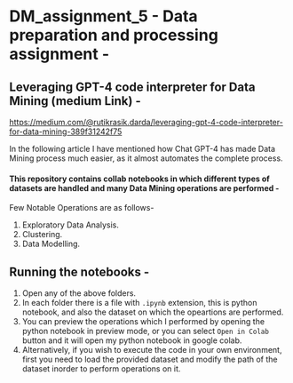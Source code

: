 # DM_assignment_5 - Data preparation and processing assignment -

## Leveraging GPT-4 code interpreter for Data Mining (medium Link) - 
https://medium.com/@rutikrasik.darda/leveraging-gpt-4-code-interpreter-for-data-mining-389f31242f75


In the following article I have mentioned how Chat GPT-4 has made Data Mining process much easier, as it almost automates the complete process. 
 
#### This repository contains collab notebooks in which different types of datasets are handled and many Data Mining operations are performed - 
Few Notable Operations are as follows-
1. Exploratory Data Analysis.
2. Clustering.
3. Data Modelling.

## Running the notebooks -
1. Open any of the above folders.
2. In each folder there is a file with `.ipynb` extension, this is python notebook, and also the dataset on which the opeartions are performed.
3. You can preview the operations which I performed by opening the python notebook in preview mode, or you can select `Open in Colab` button and it will open my python notebook in google colab.
4. Alternatively, if you wish to execute the code in your own environment, first you need to load the provided dataset and modify the path of the dataset inorder to perform operations on it.
